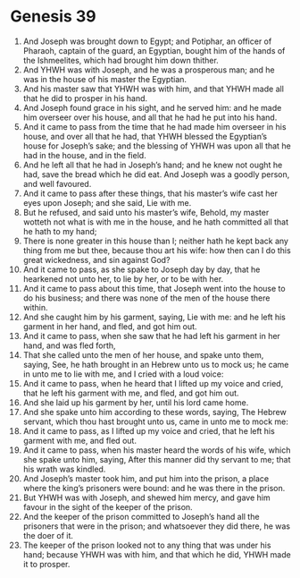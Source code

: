﻿# Genesis 39
1. And Joseph was brought down to Egypt; and Potiphar, an officer of Pharaoh, captain of the guard, an Egyptian, bought him of the hands of the Ishmeelites, which had brought him down thither. 
2. And YHWH was with Joseph, and he was a prosperous man; and he was in the house of his master the Egyptian. 
3. And his master saw that YHWH was with him, and that YHWH made all that he did to prosper in his hand. 
4. And Joseph found grace in his sight, and he served him: and he made him overseer over his house, and all that he had he put into his hand. 
5. And it came to pass from the time that he had made him overseer in his house, and over all that he had, that YHWH blessed the Egyptian’s house for Joseph’s sake; and the blessing of YHWH was upon all that he had in the house, and in the field. 
6. And he left all that he had in Joseph’s hand; and he knew not ought he had, save the bread which he did eat. And Joseph was a goodly person, and well favoured. 
7.  And it came to pass after these things, that his master’s wife cast her eyes upon Joseph; and she said, Lie with me. 
8. But he refused, and said unto his master’s wife, Behold, my master wotteth not what is with me in the house, and he hath committed all that he hath to my hand; 
9. There is none greater in this house than I; neither hath he kept back any thing from me but thee, because thou art his wife: how then can I do this great wickedness, and sin against God? 
10. And it came to pass, as she spake to Joseph day by day, that he hearkened not unto her, to lie by her, or to be with her. 
11. And it came to pass about this time, that Joseph went into the house to do his business; and there was none of the men of the house there within. 
12. And she caught him by his garment, saying, Lie with me: and he left his garment in her hand, and fled, and got him out. 
13. And it came to pass, when she saw that he had left his garment in her hand, and was fled forth, 
14. That she called unto the men of her house, and spake unto them, saying, See, he hath brought in an Hebrew unto us to mock us; he came in unto me to lie with me, and I cried with a loud voice: 
15. And it came to pass, when he heard that I lifted up my voice and cried, that he left his garment with me, and fled, and got him out. 
16. And she laid up his garment by her, until his lord came home. 
17. And she spake unto him according to these words, saying, The Hebrew servant, which thou hast brought unto us, came in unto me to mock me: 
18. And it came to pass, as I lifted up my voice and cried, that he left his garment with me, and fled out. 
19. And it came to pass, when his master heard the words of his wife, which she spake unto him, saying, After this manner did thy servant to me; that his wrath was kindled. 
20. And Joseph’s master took him, and put him into the prison, a place where the king’s prisoners were bound: and he was there in the prison. 
21.  But YHWH was with Joseph, and shewed him mercy, and gave him favour in the sight of the keeper of the prison. 
22. And the keeper of the prison committed to Joseph’s hand all the prisoners that were in the prison; and whatsoever they did there, he was the doer of it. 
23. The keeper of the prison looked not to any thing that was under his hand; because YHWH was with him, and that which he did, YHWH made it to prosper. 
